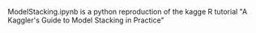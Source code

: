 ModelStacking.ipynb is a python reproduction of the kagge R tutorial "A Kaggler's Guide to Model Stacking in Practice"
